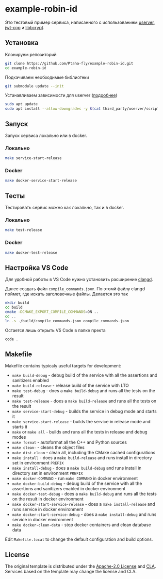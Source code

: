 # example-robin-id

Это тестовый пример сервиса, написанного с использованием [userver](https://github.com/userver-framework/userver), [jwt-cpp](https://github.com/Thalhammer/jwt-cpp) и [libbcrypt](https://github.com/trusch/libbcrypt).

## Установка

Клонируем репозиторий
```bash
git clone https://github.com/Ptaha-fly/example-robin-id.git
cd example-robin-id
```

Подкачиваем необходимые библиотеки
```bash
git submodule update --init
```

Устанавливаем зависимости для userver ([подробнее](https://userver.tech/de/dab/md_en_2userver_2build_2build.html))
```bash
sudo apt update
sudo apt install --allow-downgrades -y $(cat third_party/userver/scripts/docs/en/deps/ubuntu-22.04.md | tr '\n' ' ')
```
## Запуск

Запуск сервиса локально или в docker.

### Локально
```bash
make service-start-release
```
### Docker
```bash
make docker-service-start-release
```
## Тесты

Тестировать сервис можно как локально, так и в docker.

### Локально
```bash
make test-release
```
### Docker
```bash
make docker-test-release
```
## Настройка VS Code

Для удобной работы в VS Code нужно установить расширение [clangd](https://marketplace.visualstudio.com/items?itemName=llvm-vs-code-extensions.vscode-clangd).

Далее создать файл `compile_commands.json`. По этомй файлу clangd поймет, где искать заголовочные файлы. Делается это так
```bash
mkdir build
cd build
cmake -DCMAKE_EXPORT_COMPILE_COMMANDS=ON ..
cd ..
ln -s ./build/compile_commands.json compile_commands.json
```

Остается лишь открыть VS Code в папке пректа
```bash
code .
```

## Makefile

Makefile contains typicaly useful targets for development:

* `make build-debug` - debug build of the service with all the assertions and sanitizers enabled
* `make build-release` - release build of the service with LTO
* `make test-debug` - does a `make build-debug` and runs all the tests on the result
* `make test-release` - does a `make build-release` and runs all the tests on the result
* `make service-start-debug` - builds the service in debug mode and starts it
* `make service-start-release` - builds the service in release mode and starts it
* `make` or `make all` - builds and runs all the tests in release and debug modes
* `make format` - autoformat all the C++ and Python sources
* `make clean-` - cleans the object files
* `make dist-clean` - clean all, including the CMake cached configurations
* `make install` - does a `make build-release` and runs install in directory set in environment `PREFIX`
* `make install-debug` - does a `make build-debug` and runs install in directory set in environment `PREFIX`
* `make docker-COMMAND` - run `make COMMAND` in docker environment
* `make docker-build-debug` - debug build of the service with all the assertions and sanitizers enabled in docker environment
* `make docker-test-debug` - does a `make build-debug` and runs all the tests on the result in docker environment
* `make docker-start-service-release` - does a `make install-release` and runs service in docker environment
* `make docker-start-service-debug` - does a `make install-debug` and runs service in docker environment
* `make docker-clean-data` - stop docker containers and clean database data

Edit `Makefile.local` to change the default configuration and build options.


## License

The original template is distributed under the [Apache-2.0 License](https://github.com/userver-framework/userver/blob/develop/LICENSE)
and [CLA](https://github.com/userver-framework/userver/blob/develop/CONTRIBUTING.md). Services based on the template may change
the license and CLA.
